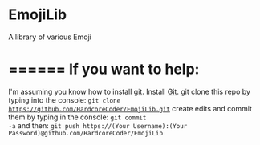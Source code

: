 EmojiLib
========

A library of various Emoji

======
If you want to help:
======

I'm assuming you know how to install <a href="http://www.git-scm.com/">git</a>.
Install <a href="http://www.git-scm.com/">Git</a>.
git clone this repo by typing into the console:
<code>git clone https://github.com/HardcoreCoder/EmojiLib.git</code>
create edits and commit them by typing in the console:
<code>git commit -a</code> and then: <code>git push https://(Your Username):(Your Password)@github.com/HardcoreCoder/EmojiLib</code>